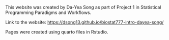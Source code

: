 This website was created by Da-Yea Song as part of Project 1 in Statistical Programming Paradigms and Workflows.

Link to the website: https://dsong13.github.io/biostat777-intro-dayea-song/ 

Pages were created using quarto files in Rstudio.
